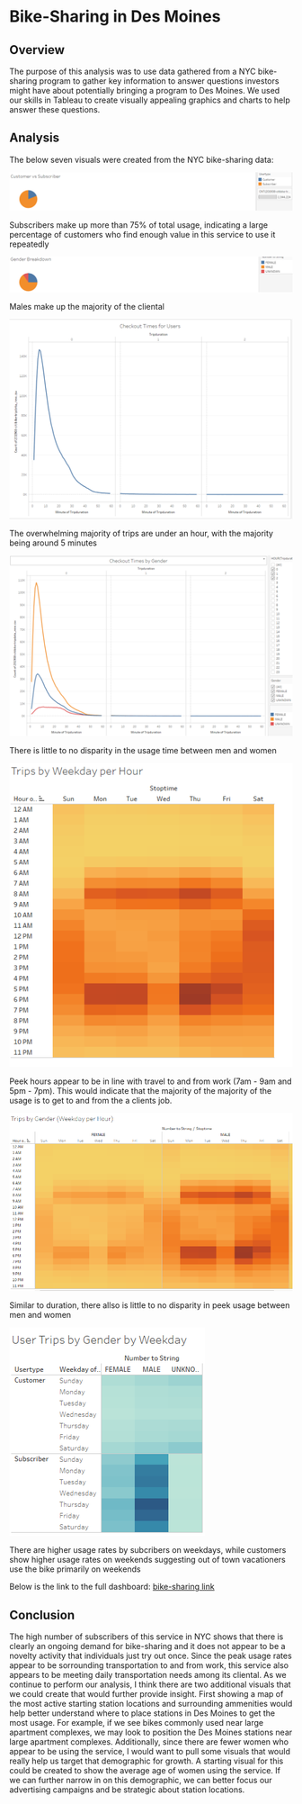 # Bike-Sharing in Des Moines

## Overview
The purpose of this analysis was to use data gathered from a NYC bike-sharing program to gather key information to answer questions investors might have about potentially bringing a program to Des Moines.  We used our skills in Tableau to create visually appealing graphics and charts to help answer these questions.

## Analysis
The below seven visuals were created from the NYC bike-sharing data:
 
![v1](https://github.com/kroman3105/bikesharing/blob/main/Images/Visual1.PNG)
 
Subscribers make up more than 75% of total usage, indicating a large percentage of customers who find enough value in this service to use it repeatedly
 
![v2](https://github.com/kroman3105/bikesharing/blob/main/Images/Visual2.PNG)

Males make up the majority of the cliental

![v3](https://github.com/kroman3105/bikesharing/blob/main/Images/Visual3.PNG)

The overwhelming majority of trips are under an hour, with the majority being around 5 minutes

![v4](https://github.com/kroman3105/bikesharing/blob/main/Images/Visual4.PNG)

There is little to no disparity in the usage time between men and women

![v5](https://github.com/kroman3105/bikesharing/blob/main/Images/Visual5.PNG)

Peek hours appear to be in line with travel to and from work (7am - 9am and 5pm - 7pm).  This would indicate that the majority of the majority of the usage is to get to and from the a clients job.

![v6](https://github.com/kroman3105/bikesharing/blob/main/Images/Visual6.PNG)

Similar to duration, there allso is little to no disparity in peek usage between men and women

![v7](https://github.com/kroman3105/bikesharing/blob/main/Images/Visual7.PNG)

There are higher usage rates by subcribers on weekdays, while customers show higher usage rates on weekends suggesting out of town vacationers use the bike primarily on weekends

Below is the link to the full dashboard:
[bike-sharing link](https://public.tableau.com/profile/kyle.roman#!/vizhome/Bike_Sharing_Challenge_16156886851900/Bike-SharinginDesMoines?publish=yes)

## Conclusion

The high number of subscribers of this service in NYC shows that there is clearly an ongoing demand for bike-sharing and it does not appear to be a novelty activity that individuals just try out once.  Since the peak usage rates appear to be sorrounding transportation to and from work, this service also appears to be meeting daily transportation needs among its cliental.  As we continue to perform our analysis, I think there are two additional visuals that we could create that would further provide insight.  First showing a map of the most active starting station locations and surrounding ammenities would help better understand where to place stations in Des Moines to get the most usage.  For example, if we see bikes commonly used near large apartment complexes, we may look to position the Des Moines stations near large apartment complexes.  Additionally, since there are fewer women who appear to be using the service, I would want to pull some visuals that would really help us target that demographic for growth.  A starting visual for this could be created to show the average age of women using the service.  If we can further narrow in on this demographic, we can better focus our advertising campaigns and be strategic about station locations. 
